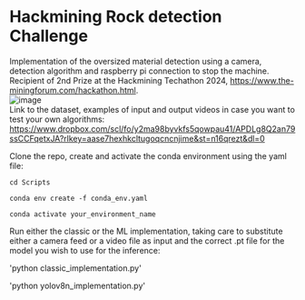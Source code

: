 # Hackmining Rock detection Challenge
Implementation of the oversized material detection using a camera, detection algorithm and raspberry pi connection to stop the machine.  
Recipient of 2nd Prize at the Hackmining Techathon 2024, https://www.the-miningforum.com/hackathon.html.  
![image](https://github.com/AmolKodange12/Hackmining_Rock_detection_challenge/assets/30370271/a607c0a2-5170-420e-bc4b-2015e45271ec)  
Link to the dataset, examples of input and output videos in case you want to test your own algorithms: https://www.dropbox.com/scl/fo/y2ma98byvkfs5qowpau41/APDLg8Q2an79ssCCFqetxJA?rlkey=aase7hexhkcltugoqcncnjime&st=n16qrezt&dl=0  

Clone the repo, create and activate the conda environment using the yaml file:  

`cd Scripts`  

`conda env create -f conda_env.yaml`  

`conda activate your_environment_name`  

Run either the classic or the ML implementation, taking care to substitute either a camera feed or a video file as input and the correct .pt file for the model you wish to use for the inference:  

'python classic_implementation.py'  

'python yolov8n_implementation.py'  

